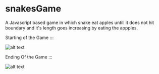 # snakesGame

A Javascript based game in which snake eat apples untill it does not hit boundary and it's length goes increasing by eating the appples.
 
Starting of the Game ::: 

![alt text](http://url/to/1.png)

Ending Of the Game :::

![alt text](http://url/to/2.png)
